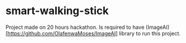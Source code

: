 # smart-walking-stick

Project made on 20 hours hackathon. Is required to have (ImageAI)[https://github.com/OlafenwaMoses/ImageAI] library to run this project.
